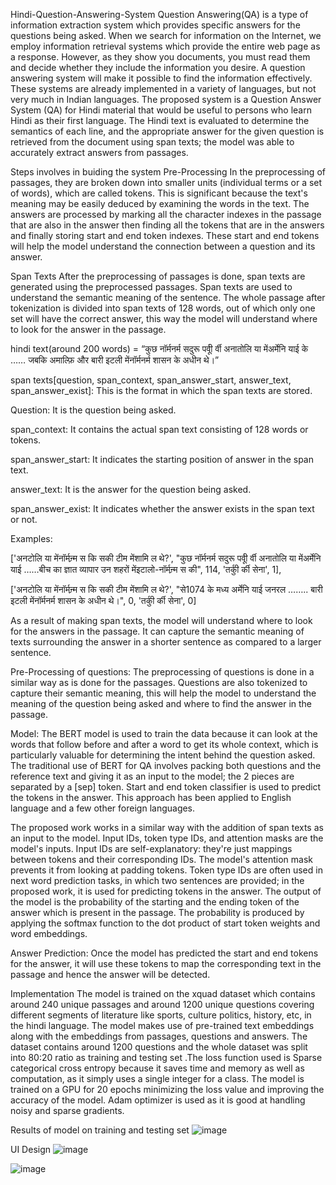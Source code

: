 Hindi-Question-Answering-System
Question Answering(QA) is a type of information extraction system which provides specific answers for the questions being asked. When we search for information on the Internet, we employ information retrieval systems which provide the entire web page as a response. However, as they show you documents, you must read them and decide whether they include the information you desire. A question answering system will make it possible to find the information effectively. These systems are already implemented in a variety of languages, but not very much in Indian languages. The proposed system is a Question Answer System (QA) for Hindi material that would be useful to persons who learn Hindi as their first language. The Hindi text is evaluated to determine the semantics of each line, and the appropriate answer for the given question is retrieved from the document using span texts; the model was able to accurately extract answers from passages.

Steps involves in buiding the system
Pre-Processing
In the preprocessing of passages, they are broken down into smaller units (individual terms or a set of words), which are called tokens. This is significant because the text's meaning may be easily deduced by examining the words in the text. The answers are processed by marking all the character indexes in the passage that are also in the answer then finding all the tokens that are in the answers and finally storing start and end token indexes. These start and end tokens will help the model understand the connection between a question and its answer.

Span Texts
After the preprocessing of passages is done, span texts are generated using the preprocessed passages. Span texts are used to understand the semantic meaning of the sentence. The whole passage after tokenization is divided into span texts of 128 words, out of which only one set will have the correct answer, this way the model will understand where to look for the answer in the passage.

hindi text(around 200 words) = “कुछ नॉर्मनर्म सदुरू पर्वीू र्वी अनातोलि या मेंअर्मेनि याई के …… जबकि अमाल्फ़ि और बारी इटली मेंनॉर्मनर्म शासन के अधीन थे।”

span texts[question, span_context, span_answer_start, answer_text, span_answer_exist]: This is the format in which the span texts are stored.

Question: It is the question being asked.

span_context: It contains the actual span text consisting of 128 words or tokens.

span_answer_start: It indicates the starting position of answer in the span text.

answer_text: It is the answer for the question being asked.

span_answer_exist: It indicates whether the answer exists in the span text or not.

Examples:

['अनटोलि या मेंनॉर्मन्र्म स कि सकी टीम मेंशामि ल थे?', "कुछ नॉर्मनर्म सदुरू पर्वीू र्वी अनातोलि या मेंअर्मेनि याई ……बीच का ज्ञात व्यापार उन शहरों मेंइटालो-नॉर्मन्र्म स की", 114, 'तर्कीु र्की सेना', 1],

['अनटोलि या मेंनॉर्मन्र्म स कि सकी टीम मेंशामि ल थे?', "से1074 के मध्य अर्मेनि याई जनरल …….. बारी इटली मेंनॉर्मनर्म शासन के अधीन थे।", 0, 'तर्कीु र्की सेना', 0]

As a result of making span texts, the model will understand where to look for the answers in the passage. It can capture the semantic meaning of texts surrounding the answer in a shorter sentence as compared to a larger sentence.

Pre-Processing of questions: The preprocessing of questions is
done in a similar way as is done for the passages. Questions are also tokenized to capture their semantic meaning, this will help the model to understand the meaning of the question being asked and where to find the answer in the passage.

Model:
The BERT model is used to train the data because it can look at the words that follow before and after a word to get its whole context, which is particularly valuable for determining the intent behind the question asked. The traditional use of BERT for QA involves packing both questions and the reference text and giving it as an input to the model; the 2 pieces are separated by a [sep] token. Start and end token classifier is used to predict the tokens in the answer. This approach has been applied to English language and a few other foreign languages.

The proposed work works in a similar way with the addition of span texts as an input to the model. Input IDs, token type IDs, and attention masks are the model's inputs. Input IDs are self-explanatory: they're just mappings between tokens and their corresponding IDs. The model's attention mask prevents it from looking at padding tokens. Token type IDs are often used in next word prediction tasks, in which two sentences are provided; in the proposed work, it is used for predicting tokens in the answer. The output of the model is the probability of the starting and the ending token of the answer which is present in the passage. The probability is produced by applying the softmax function to the dot product of start token weights and word embeddings.

Answer Prediction:
Once the model has predicted the start and end tokens for the answer, it will use these tokens to map the corresponding text in the passage and hence the answer will be detected.

Implementation
The model is trained on the xquad dataset which contains around 240 unique passages and around 1200 unique questions covering different segments of literature like sports, culture politics, history, etc, in the hindi language. The model makes use of pre-trained text embeddings along with the embeddings from passages, questions and answers. The dataset contains around 1200 questions and the whole dataset was split into 80:20 ratio as training and testing set .The loss function used is Sparse categorical cross entropy because it saves time and memory as well as computation, as it simply uses a single integer for a class. The model is trained on a GPU for 20 epochs minimizing the loss value and improving the accuracy of the model. Adam optimizer is used as it is good at handling noisy and sparse gradients.

Results of model on training and testing set
![image](https://github.com/user-attachments/assets/a217f8a6-ab47-4e21-aea5-b2cb6cad6ca4)

UI Design
![image](https://github.com/user-attachments/assets/fa2d3280-0887-49f1-a183-5a4b0b7712c4)

![image](https://github.com/user-attachments/assets/80e063f6-db2c-42ed-9e4c-2a4de7c1eeb0)

